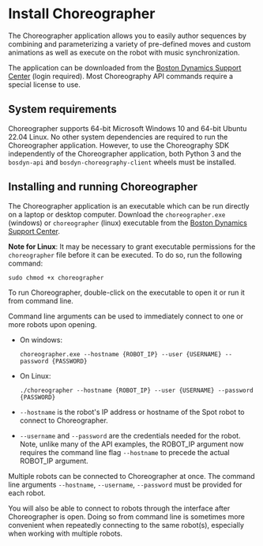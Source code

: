 <!--
Copyright (c) 2023 Boston Dynamics, Inc.  All rights reserved.

Downloading, reproducing, distributing or otherwise using the SDK Software
is subject to the terms and conditions of the Boston Dynamics Software
Development Kit License (20191101-BDSDK-SL).
-->

# Install Choreographer

The Choreographer application allows you to easily author sequences by combining and parameterizing a variety of pre-defined moves and custom animations as well as execute on the robot with music synchronization.

The application can be downloaded from the [Boston Dynamics Support Center](https://support.bostondynamics.com/s/downloads) (login required). Most Choreography API commands require a special license to use.

## System requirements

Choreographer supports 64-bit Microsoft Windows 10 and 64-bit Ubuntu 22.04 Linux. No other system dependencies are required to run the Choreographer application. However, to use the Choreography SDK independently of the Choreographer application, both Python 3 and the `bosdyn-api` and `bosdyn-choreography-client` wheels must be installed.

## Installing and running Choreographer

The Choreographer application is an executable which can be run directly on a laptop or desktop computer. Download the `choreographer.exe` (windows) or `choreographer` (linux) executable from the [Boston Dynamics Support Center](https://support.bostondynamics.com/s/downloads).

**Note for Linux**: It may be necessary to grant executable permissions for the `choreographer` file before it can be executed. To do so, run the following command:

```
sudo chmod +x choreographer
```

To run Choreographer, double-click on the executable to open it or run it from command line.

Command line arguments can be used to immediately connect to one or more robots upon opening.

- On windows:
  ```
  choreographer.exe --hostname {ROBOT_IP} --user {USERNAME} --password {PASSWORD}
  ```
- On Linux:

  ```
  ./choreographer --hostname {ROBOT_IP} --user {USERNAME} --password {PASSWORD}
  ```

- `--hostname` is the robot's IP address or hostname of the Spot robot to connect to Choreographer.
- `--username` and `--password` are the credentials needed for the robot. Note, unlike many of the API examples, the ROBOT_IP argument now requires the command line flag `--hostname` to precede the actual ROBOT_IP argument.

Multiple robots can be connected to Choreographer at once. The command line arguments `--hostname`, `--username`, `--password` must be provided for each robot.

You will also be able to connect to robots through the interface after Choreographer is open. Doing so from command line is sometimes more convenient when repeatedly connecting to the same robot(s), especially when working with multiple robots.
